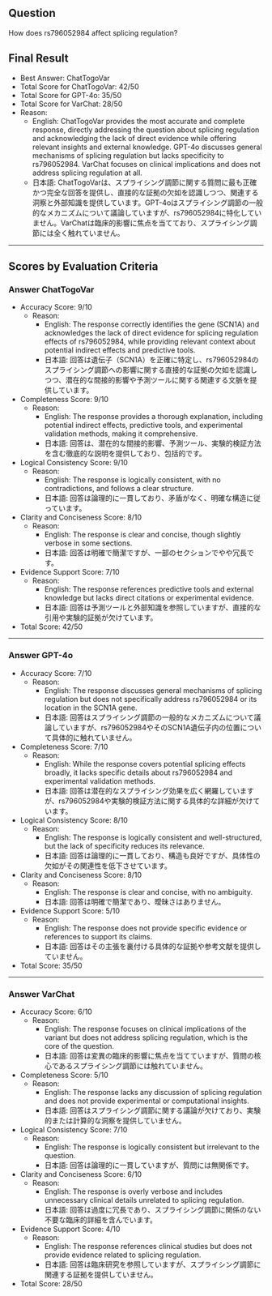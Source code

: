 ## Question

How does rs796052984 affect splicing regulation?

## Final Result

- Best Answer: ChatTogoVar
- Total Score for ChatTogoVar: 42/50
- Total Score for GPT-4o: 35/50
- Total Score for VarChat: 28/50
- Reason:
  - English: ChatTogoVar provides the most accurate and complete response, directly addressing the question about splicing regulation and acknowledging the lack of direct evidence while offering relevant insights and external knowledge. GPT-4o discusses general mechanisms of splicing regulation but lacks specificity to rs796052984. VarChat focuses on clinical implications and does not address splicing regulation at all.
  - 日本語: ChatTogoVarは、スプライシング調節に関する質問に最も正確かつ完全な回答を提供し、直接的な証拠の欠如を認識しつつ、関連する洞察と外部知識を提供しています。GPT-4oはスプライシング調節の一般的なメカニズムについて議論していますが、rs796052984に特化していません。VarChatは臨床的影響に焦点を当てており、スプライシング調節には全く触れていません。

---

## Scores by Evaluation Criteria

### Answer ChatTogoVar
- Accuracy Score: 9/10
  - Reason: 
    - English: The response correctly identifies the gene (SCN1A) and acknowledges the lack of direct evidence for splicing regulation effects of rs796052984, while providing relevant context about potential indirect effects and predictive tools.
    - 日本語: 回答は遺伝子（SCN1A）を正確に特定し、rs796052984のスプライシング調節への影響に関する直接的な証拠の欠如を認識しつつ、潜在的な間接的影響や予測ツールに関する関連する文脈を提供しています。
- Completeness Score: 9/10
  - Reason: 
    - English: The response provides a thorough explanation, including potential indirect effects, predictive tools, and experimental validation methods, making it comprehensive.
    - 日本語: 回答は、潜在的な間接的影響、予測ツール、実験的検証方法を含む徹底的な説明を提供しており、包括的です。
- Logical Consistency Score: 9/10
  - Reason: 
    - English: The response is logically consistent, with no contradictions, and follows a clear structure.
    - 日本語: 回答は論理的に一貫しており、矛盾がなく、明確な構造に従っています。
- Clarity and Conciseness Score: 8/10
  - Reason: 
    - English: The response is clear and concise, though slightly verbose in some sections.
    - 日本語: 回答は明確で簡潔ですが、一部のセクションでやや冗長です。
- Evidence Support Score: 7/10
  - Reason: 
    - English: The response references predictive tools and external knowledge but lacks direct citations or experimental evidence.
    - 日本語: 回答は予測ツールと外部知識を参照していますが、直接的な引用や実験的証拠が欠けています。
- Total Score: 42/50

---

### Answer GPT-4o
- Accuracy Score: 7/10
  - Reason: 
    - English: The response discusses general mechanisms of splicing regulation but does not specifically address rs796052984 or its location in the SCN1A gene.
    - 日本語: 回答はスプライシング調節の一般的なメカニズムについて議論していますが、rs796052984やそのSCN1A遺伝子内の位置について具体的に触れていません。
- Completeness Score: 7/10
  - Reason: 
    - English: While the response covers potential splicing effects broadly, it lacks specific details about rs796052984 and experimental validation methods.
    - 日本語: 回答は潜在的なスプライシング効果を広く網羅していますが、rs796052984や実験的検証方法に関する具体的な詳細が欠けています。
- Logical Consistency Score: 8/10
  - Reason: 
    - English: The response is logically consistent and well-structured, but the lack of specificity reduces its relevance.
    - 日本語: 回答は論理的に一貫しており、構造も良好ですが、具体性の欠如がその関連性を低下させています。
- Clarity and Conciseness Score: 8/10
  - Reason: 
    - English: The response is clear and concise, with no ambiguity.
    - 日本語: 回答は明確で簡潔であり、曖昧さはありません。
- Evidence Support Score: 5/10
  - Reason: 
    - English: The response does not provide specific evidence or references to support its claims.
    - 日本語: 回答はその主張を裏付ける具体的な証拠や参考文献を提供していません。
- Total Score: 35/50

---

### Answer VarChat
- Accuracy Score: 6/10
  - Reason: 
    - English: The response focuses on clinical implications of the variant but does not address splicing regulation, which is the core of the question.
    - 日本語: 回答は変異の臨床的影響に焦点を当てていますが、質問の核心であるスプライシング調節には触れていません。
- Completeness Score: 5/10
  - Reason: 
    - English: The response lacks any discussion of splicing regulation and does not provide experimental or computational insights.
    - 日本語: 回答はスプライシング調節に関する議論が欠けており、実験的または計算的な洞察を提供していません。
- Logical Consistency Score: 7/10
  - Reason: 
    - English: The response is logically consistent but irrelevant to the question.
    - 日本語: 回答は論理的に一貫していますが、質問には無関係です。
- Clarity and Conciseness Score: 6/10
  - Reason: 
    - English: The response is overly verbose and includes unnecessary clinical details unrelated to splicing regulation.
    - 日本語: 回答は過度に冗長であり、スプライシング調節に関係のない不要な臨床的詳細を含んでいます。
- Evidence Support Score: 4/10
  - Reason: 
    - English: The response references clinical studies but does not provide evidence related to splicing regulation.
    - 日本語: 回答は臨床研究を参照していますが、スプライシング調節に関連する証拠を提供していません。
- Total Score: 28/50